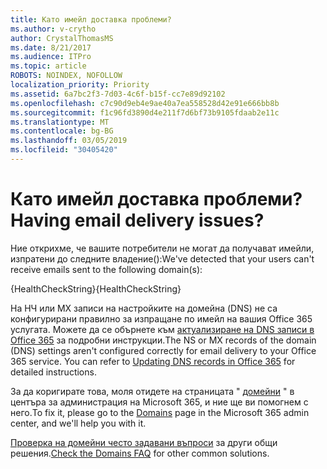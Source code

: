 ```yaml
---
title: Като имейл доставка проблеми?
ms.author: v-crytho
author: CrystalThomasMS
ms.date: 8/21/2017
ms.audience: ITPro
ms.topic: article
ROBOTS: NOINDEX, NOFOLLOW
localization_priority: Priority
ms.assetid: 6a7bc2f3-7d03-4c6f-b15f-cc7e89d92102
ms.openlocfilehash: c7c90d9eb4e9ae40a7ea558528d42e91e666bb8b
ms.sourcegitcommit: f1c96fd3890d4e211f7d6bf73b9105fdaab2e11c
ms.translationtype: MT
ms.contentlocale: bg-BG
ms.lasthandoff: 03/05/2019
ms.locfileid: "30405420"
---
```

# <a name="having-email-delivery-issues"></a><span data-ttu-id="6d700-102">Като имейл доставка проблеми?</span><span class="sxs-lookup"><span data-stu-id="6d700-102">Having email delivery issues?</span></span>

<span data-ttu-id="6d700-103">Ние открихме, че вашите потребители не могат да получават имейли, изпратени до следните владение():</span><span class="sxs-lookup"><span data-stu-id="6d700-103">We've detected that your users can't receive emails sent to the following domain(s):</span></span>
  
<span data-ttu-id="6d700-104">{HealthCheckString}</span><span class="sxs-lookup"><span data-stu-id="6d700-104">{HealthCheckString}</span></span>
  
<span data-ttu-id="6d700-p101">На НЧ или MX записи на настройките на домейна (DNS) не са конфигурирани правилно за изпращане по имейл на вашия Office 365 услугата. Можете да се обърнете към [актуализиране на DNS записи в Office 365](https://support.office.com/article/Create-DNS-records-for-Office-365-when-you-manage-your-DNS-records-B0F3FDCA-8A80-4E8E-9EF3-61E8A2A9AB23.aspx) за подробни инструкции.</span><span class="sxs-lookup"><span data-stu-id="6d700-p101">The NS or MX records of the domain (DNS) settings aren't configured correctly for email delivery to your Office 365 service. You can refer to [Updating DNS records in Office 365](https://support.office.com/article/Create-DNS-records-for-Office-365-when-you-manage-your-DNS-records-B0F3FDCA-8A80-4E8E-9EF3-61E8A2A9AB23.aspx) for detailed instructions.</span></span> 
  
<span data-ttu-id="6d700-107">За да коригирате това, моля отидете на страницата " [домейни](https://admin.microsoft.com/adminportal/home#/Domains) " в центъра за администрация на Microsoft 365, и ние ще ви помогнем с него.</span><span class="sxs-lookup"><span data-stu-id="6d700-107">To fix it, please go to the [Domains](https://admin.microsoft.com/adminportal/home#/Domains) page in the Microsoft 365 admin center, and we'll help you with it.</span></span> 
  
<span data-ttu-id="6d700-108">[Проверка на домейни често задавани въпроси](https://support.office.com/article/7b7b075d-79f9-4e37-8a9e-fb60c1d95166.aspx) за други общи решения.</span><span class="sxs-lookup"><span data-stu-id="6d700-108">[Check the Domains FAQ](https://support.office.com/article/7b7b075d-79f9-4e37-8a9e-fb60c1d95166.aspx) for other common solutions.</span></span> 
  

